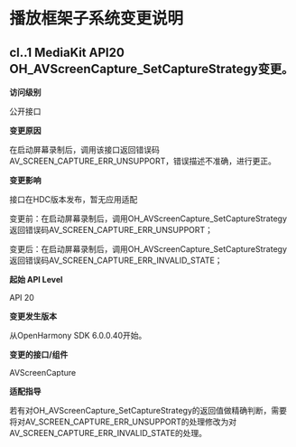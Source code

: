 # 播放框架子系统变更说明

## cl.<playframeworks>.1 MediaKit API20 OH_AVScreenCapture_SetCaptureStrategy变更。

**访问级别**

公开接口

**变更原因**

在启动屏幕录制后，调用该接口返回错误码AV_SCREEN_CAPTURE_ERR_UNSUPPORT，错误描述不准确，进行更正。

**变更影响**

接口在HDC版本发布，暂无应用适配

变更前：在启动屏幕录制后，调用OH_AVScreenCapture_SetCaptureStrategy返回错误码AV_SCREEN_CAPTURE_ERR_UNSUPPORT；

变更后：在启动屏幕录制后，调用OH_AVScreenCapture_SetCaptureStrategy返回错误码AV_SCREEN_CAPTURE_ERR_INVALID_STATE；

**起始 API Level**

API 20

**变更发生版本**

从OpenHarmony SDK 6.0.0.40开始。

**变更的接口/组件**

AVScreenCapture

**适配指导**

若有对OH_AVScreenCapture_SetCaptureStrategy的返回值做精确判断，需要将对AV_SCREEN_CAPTURE_ERR_UNSUPPORT的处理修改为对AV_SCREEN_CAPTURE_ERR_INVALID_STATE的处理。
